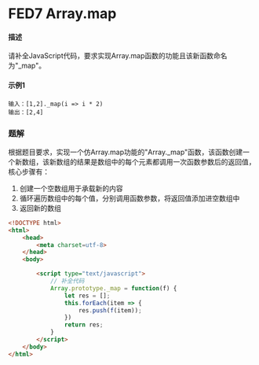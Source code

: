 # FED7 Array.map

#### 描述

请补全JavaScript代码，要求实现Array.map函数的功能且该新函数命名为"_map"。

#### 示例1

```
输入：[1,2]._map(i => i * 2)
输出：[2,4]
```



### 题解

根据题目要求，实现一个仿Array.map功能的"Array._map"函数，该函数创建一个新数组，该新数组的结果是数组中的每个元素都调用一次函数参数后的返回值，核心步骤有：

1. 创建一个空数组用于承载新的内容
2. 循环遍历数组中的每个值，分别调用函数参数，将返回值添加进空数组中
3. 返回新的数组

```html
<!DOCTYPE html>
<html>
    <head>
        <meta charset=utf-8>
    </head>
    <body>

        <script type="text/javascript">
            // 补全代码
            Array.prototype._map = function(f) {
                let res = [];
                this.forEach(item => {
                    res.push(f(item));
                })
                return res;
            }
        </script>
    </body>
</html>
```


